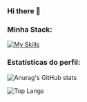 ### Hi there 👋

### Minha Stack:
[![My Skills](https://skillicons.dev/icons?i=kotlin,java,spring,docker,mysql,postman,rabbitmq,selenium,github,githubactions,idea,androidstudio,gradle,maven)](https://skillicons.dev)

### Estatísticas do perfil:
![Anurag's GitHub stats](https://github-readme-stats.vercel.app/api?username=fabramattos&show_icons=true&theme=vision-friendly-dark)

![Top Langs](https://github-readme-stats.vercel.app/api/top-langs/?username=fabramattos&layout=compact)
<!--
**fabramattos/fabramattos** is a ✨ _special_ ✨ repository because its `README.md` (this file) appears on your GitHub profile.

Here are some ideas to get you started:

- 🔭 I’m currently working on ...
- 🌱 I’m currently learning ...
- 👯 I’m looking to collaborate on ...
- 🤔 I’m looking for help with ...
- 💬 Ask me about ...
- 📫 How to reach me: ...
- 😄 Pronouns: ...
- ⚡ Fun fact: ...
-->
